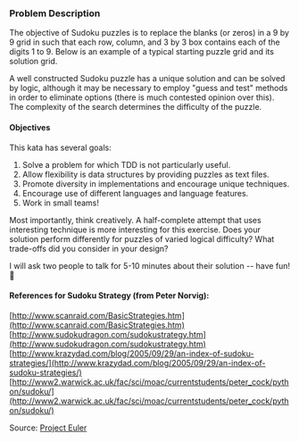 ### Problem Description

The objective of Sudoku puzzles is to replace the blanks (or zeros) in a 9 by 9 grid in such that each row, column, and 3 by 3 box contains each of the digits 1 to 9. Below is an example of a typical starting puzzle grid and its solution grid.

A well constructed Sudoku puzzle has a unique solution and can be solved by logic, although it may be necessary to employ "guess and test" methods in order to eliminate options (there is much contested opinion over this). The complexity of the search determines the difficulty of the puzzle.

#### Objectives

This kata has several goals:
1) Solve a problem for which TDD is not particularly useful.
2) Allow flexibility is data structures by providing puzzles as text files.
3) Promote diversity in implementations and encourage unique techniques.
4) Encourage use of different languages and language features.
5) Work in small teams!

Most importantly, think creatively. A half-complete attempt that uses interesting technique is more interesting for this exercise. Does your solution perform differently for puzzles of varied logical difficulty? What trade-offs did you consider in your design?

I will ask two people to talk for 5-10 minutes about their solution -- have fun! :100:

#### References for Sudoku Strategy (from Peter Norvig):
[http://www.scanraid.com/BasicStrategies.htm](http://www.scanraid.com/BasicStrategies.htm)
[http://www.sudokudragon.com/sudokustrategy.htm](http://www.sudokudragon.com/sudokustrategy.htm)
[http://www.krazydad.com/blog/2005/09/29/an-index-of-sudoku-strategies/](http://www.krazydad.com/blog/2005/09/29/an-index-of-sudoku-strategies/)
[http://www2.warwick.ac.uk/fac/sci/moac/currentstudents/peter_cock/python/sudoku/](http://www2.warwick.ac.uk/fac/sci/moac/currentstudents/peter_cock/python/sudoku/)

Source:
[Project Euler](http://projecteuler.net/index.php?section=problems&id=96)